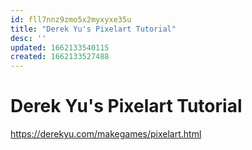 ```yaml
---
id: fll7nnz9zmo5x2myxyxe35u
title: "Derek Yu's Pixelart Tutorial"
desc: ''
updated: 1662133540115
created: 1662133527488
---
```

# Derek Yu's Pixelart Tutorial

https://derekyu.com/makegames/pixelart.html
